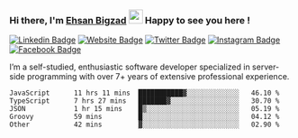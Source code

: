 ### Hi there, I'm <a href="https://teamartisans.com" target="_blank">Ehsan Bigzad</a> <img src="https://media.giphy.com/media/hvRJCLFzcasrR4ia7z/giphy.gif" width="25px"> Happy to see you here !

[![Linkedin Badge](https://img.shields.io/badge/-LinkedIn-0e76a8?style=flat-square&logo=Linkedin&logoColor=white)](https://linkedin.com/in/EhsanBigzad)
[![Website Badge](https://img.shields.io/badge/Website-3b5998?style=flat-square&logo=google-chrome&logoColor=white)](#)
[![Twitter Badge](https://img.shields.io/badge/-Twitter-00acee?style=flat-square&logo=Twitter&logoColor=white)](https://twitter.com/EhsanBigzad)
[![Instagram Badge](https://img.shields.io/badge/-Instagram-e4405f?style=flat-square&logo=Instagram&logoColor=white)](https://instagram.com/ehsanbigzad/)
[![Facebook Badge](https://img.shields.io/badge/-Facebook-0088cc?style=flat-square&logo=Facebook&logoColor=white)](https://facebook.com/EhsanBigzad7)

I’m a self-studied, enthusiastic software developer specialized in server-side programming with over 7+ years of extensive professional experience.

<!--START_SECTION:waka-->

```text
JavaScript      11 hrs 11 mins  ███████████▓░░░░░░░░░░░░░   46.10 %
TypeScript      7 hrs 27 mins   ███████▓░░░░░░░░░░░░░░░░░   30.70 %
JSON            1 hr 15 mins    █▒░░░░░░░░░░░░░░░░░░░░░░░   05.19 %
Groovy          59 mins         █░░░░░░░░░░░░░░░░░░░░░░░░   04.12 %
Other           42 mins         ▓░░░░░░░░░░░░░░░░░░░░░░░░   02.90 %
```

<!--END_SECTION:waka-->
